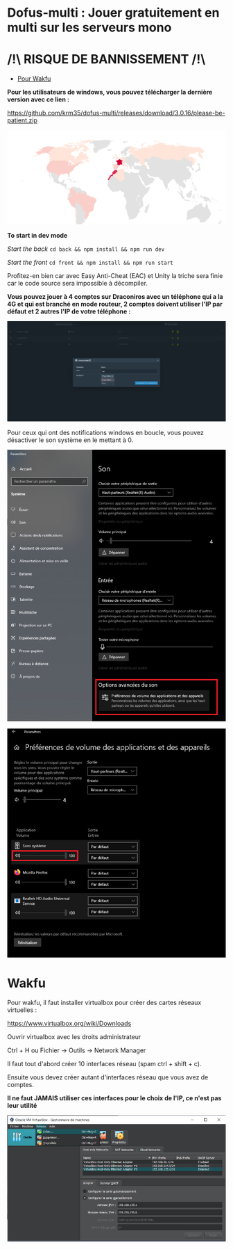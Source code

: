# **Dofus-multi : Jouer gratuitement en multi sur les serveurs mono**

# **/!\\ RISQUE DE BANNISSEMENT /!\\**

- [Pour Wakfu](#Wakfu)

**Pour les utilisateurs de windows, vous pouvez télécharger la dernière version avec ce lien :**

https://github.com/krm35/dofus-multi/releases/download/3.0.16/please-be-patient.zip

![Alt Text](front/public/img/telemetry.svg)

**To start in dev mode**

_Start the back_ `cd back && npm install && npm run dev`

_Start the front_ `cd front && npm install && npm run start`

Profitez-en bien car avec Easy Anti-Cheat (EAC) et Unity la triche sera finie car le code source sera impossible à décompiler.

**Vous pouvez jouer à 4 comptes sur Draconiros avec un téléphone qui a la 4G et qui est branché en mode routeur, 2 comptes doivent utiliser l'IP par défaut et 2 autres l'IP de votre téléphone :**

![Alt Text](front/public/img/modifierip.png)

Pour ceux qui ont des notifications windows en boucle, vous pouvez désactiver le son système en le mettant à 0.

![Alt Text](front/public/img/notif1.png)

![Alt Text](front/public/img/notif2.png)

# Wakfu

Pour wakfu, il faut installer virtualbox pour créer des cartes réseaux virtuelles :

https://www.virtualbox.org/wiki/Downloads

Ouvrir virtualbox avec les droits administrateur

Ctrl + H 
ou
Fichier -> Outils -> Network Manager

Il faut tout d'abord créer 10 interfaces réseau (spam ctrl + shift + c).

Ensuite vous devez créer autant d'interfaces réseau que vous avez de comptes.

**Il ne faut JAMAIS utiliser ces interfaces pour le choix de l'IP, ce n'est pas leur utilité**

![Alt Text](front/public/img/virtualbox.png)
